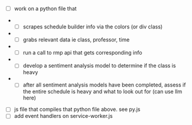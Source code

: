- [ ] work on a python file that 
- - [ ] scrapes schedule builder info via the colors (or div class)
- - [ ] grabs relevant data ie class, professor, time
- - [ ] run a call to rmp api that gets corresponding info
- - [ ] develop a sentiment analysis model to determine if the class is heavy
- - [ ] after all sentiment analysis models have been completed, assess if the entire schedule is heavy and what to look out for (can use llm here)
- [ ] js file that compiles that python file above. see py.js
- [ ] add event handlers on service-worker.js